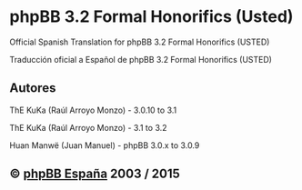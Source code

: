 phpBB 3.2 Formal Honorifics (Usted)
================================

Official Spanish Translation for phpBB 3.2 Formal Honorifics (USTED)

Traducción oficial a Español de phpBB 3.2 Formal Honorifics (USTED)

## Autores
ThE KuKa (Raúl Arroyo Monzo) - 3.0.10 to 3.1

ThE KuKa (Raúl Arroyo Monzo) - 3.1 to 3.2

Huan Manwë (Juan Manuel) - phpBB 3.0.x to 3.0.9

## © [phpBB España](http://www.phpbb-es.com) 2003 / 2015
